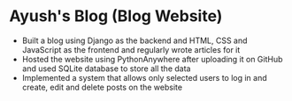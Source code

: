 # Ayush's Blog (Blog Website)
- Built a blog using Django as the backend and HTML, CSS and JavaScript as the frontend and regularly wrote articles for it 
- Hosted the website using PythonAnywhere after uploading it on GitHub and used SQLite database to store all the data 
- Implemented a system that allows only selected users to log in and create, edit and delete posts on the website 
